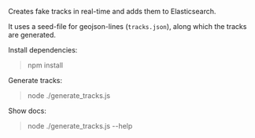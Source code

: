Creates fake tracks in real-time and adds them to Elasticsearch.

It uses a seed-file for geojson-lines (`tracks.json`), along which the tracks are generated.


Install dependencies:

> npm install


Generate tracks:

> node ./generate_tracks.js


Show docs:

> node ./generate_tracks.js --help
